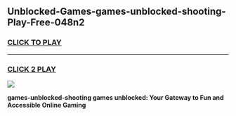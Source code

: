 
## Unblocked-Games-games-unblocked-shooting-Play-Free-048n2
<h3>
<a href="https://premium76.site?title=games-unblocked-shooting&ref=20A">CLICK TO PLAY</a></h3>
<hr>

<h3>
<a href="https://premium76.site?title=games-unblocked-shooting&ref=20A">CLICK 2 PLAY</a>
  
</h3>

<a href="https://premium76.site?title=games-unblocked-shooting&ref=20A"><img src="https://clearcache.store/games.png"></a>


**games-unblocked-shooting games unblocked: Your Gateway to Fun and Accessible Online Gaming**
